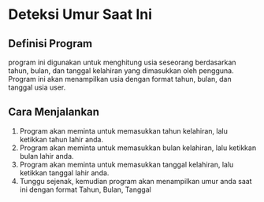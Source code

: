 # Deteksi Umur Saat Ini

## Definisi Program
program ini digunakan untuk menghitung usia seseorang berdasarkan tahun, bulan, dan tanggal kelahiran
yang dimasukkan oleh pengguna. Program ini akan menampilkan usia dengan format tahun,
bulan, dan tanggal usia user.

## Cara Menjalankan
1. Program akan meminta untuk memasukkan tahun kelahiran, lalu ketikkan tahun lahir anda.
2. Program akan meminta untuk memasukkan bulan kelahiran, lalu ketikkan bulan lahir anda.
3. Program akan meminta untuk memasukkan tanggal kelahiran, lalu ketikkan tanggal lahir anda.
4. Tunggu sejenak, kemudian program akan menampilkan umur anda saat ini dengan format Tahun, Bulan, Tanggal
     